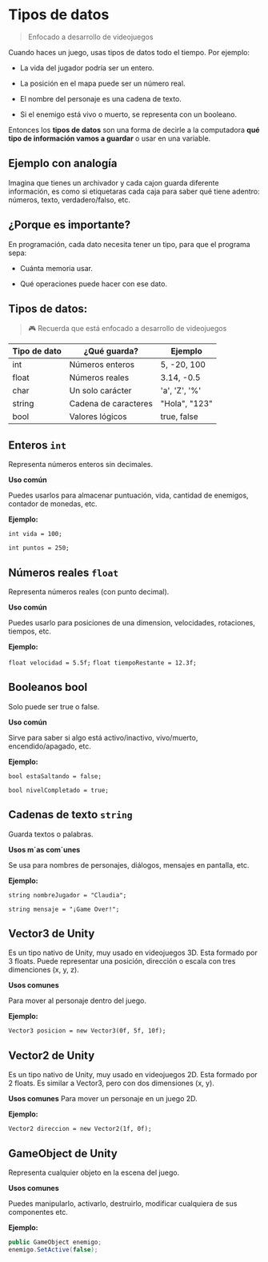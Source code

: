 # Tipos de datos

> Enfocado a desarrollo de videojuegos

Cuando haces un juego, usas tipos de datos todo el tiempo. Por ejemplo:

- La vida del jugador podría ser un entero.

- La posición en el mapa puede ser un número real.

- El nombre del personaje es una cadena de texto.

- Si el enemigo está vivo o muerto, se representa con un booleano.

Entonces los **tipos de datos** son una forma de decirle a la computadora **qué tipo de información vamos a guardar** o usar en una variable. 

## Ejemplo con analogía

Imagina que tienes un archivador y cada cajon guarda diferente información, es como si etiquetaras cada caja para saber qué tiene adentro: números, texto, verdadero/falso, etc.

## ¿Porque es importante?

En programación, cada dato necesita tener un tipo, para que el programa sepa:

- Cuánta memoria usar.

- Qué operaciones puede hacer con ese dato.

## Tipos de datos:

> 🎮 Recuerda que está enfocado a desarrollo de videojuegos

|Tipo de dato|¿Qué guarda?|Ejemplo|
|----|---|---|
|int|Números enteros|5, -20, 100|
|float| Números reales |3.14, -0.5|
|char| Un solo carácter| 'a', 'Z', '%'|
|string|Cadena de caracteres| "Hola", "123"|
|bool| Valores lógicos| true, false|

## Enteros `int`

Representa números enteros sin decimales.

**Uso común**

Puedes usarlos para almacenar puntuación, vida, cantidad de enemigos, contador de monedas, etc.

**Ejemplo:**

`int vida = 100;`

`int puntos = 250;`
## Números reales `float`

Representa números reales (con punto decimal).

**Uso común**

Puedes usarlo para posiciones de una dimension, velocidades, rotaciones, tiempos, etc.

**Ejemplo:**

`float velocidad = 5.5f;`
`float tiempoRestante = 12.3f;`

## Booleanos bool

Solo puede ser true o false.

**Uso común**

Sirve para saber si algo está activo/inactivo, vivo/muerto, encendido/apagado, etc.

**Ejemplo:**

`bool estaSaltando = false;`

`bool nivelCompletado = true;`

## Cadenas de texto `string`

Guarda textos o palabras.

**Usos m´as com´unes**

Se usa para nombres de personajes, diálogos, mensajes en pantalla, etc.

**Ejemplo:**

 
`string nombreJugador = "Claudia";`

`string mensaje = "¡Game Over!";`


## Vector3 de Unity

Es un tipo nativo de Unity, muy usado en videojuegos 3D. Esta formado por 3 floats. Puede representar una posición, dirección o escala con tres dimenciones (x, y, z).

**Usos comunes**

Para mover al personaje dentro del juego.

**Ejemplo:**

`Vector3 posicion = new Vector3(0f, 5f, 10f);`


## Vector2 de Unity

Es un tipo nativo de Unity, muy usado en videojuegos 2D. Esta formado por 2 floats. Es similar a Vector3, pero con dos dimensiones (x, y).

**Usos comunes**
Para mover un personaje en un juego 2D.

**Ejemplo:**

`Vector2 direccion = new Vector2(1f, 0f);`


## GameObject de Unity

Representa cualquier objeto en la escena del juego.

**Usos comunes**

Puedes manipularlo, activarlo, destruirlo, modificar cualquiera de sus componentes etc.

**Ejemplo:**

```c#
public GameObject enemigo;
enemigo.SetActive(false);
```
